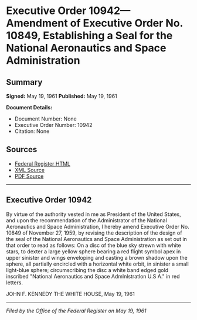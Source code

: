 # Executive Order 10942—Amendment of Executive Order No. 10849, Establishing a Seal for the National Aeronautics and Space Administration

## Summary

**Signed:** May 19, 1961
**Published:** May 19, 1961

**Document Details:**
- Document Number: None
- Executive Order Number: 10942
- Citation: None

## Sources
- [Federal Register HTML](https://www.presidency.ucsb.edu/documents/executive-order-10942-amendment-executive-order-no-10849-establishing-seal-for-the)
- [XML Source](None)
- [PDF Source](None)

---

## Executive Order 10942

By virtue of the authority vested in me as President of the United States, and upon the recommendation of the Administrator of the National Aeronautics and Space Administration, I hereby amend Executive Order No. 10849 of November 27, 1959, by revising the description of the design of the seal of the National Aeronautics and Space Administration as set out in that order to read as follows:
On a disc of the blue sky strewn with white stars, to dexter a large yellow sphere bearing a red flight symbol apex in upper sinister and wings enveloping and casting a brown shadow upon the sphere, all partially encircled with a horizontal white orbit, in sinister a small light-blue sphere; circumscribing the disc a white band edged gold inscribed "National Aeronautics and Space Admlnlstratlon U.S A." in red letters.

JOHN F. KENNEDY
THE WHITE HOUSE,
May 19, 1961

---

*Filed by the Office of the Federal Register on May 19, 1961*
